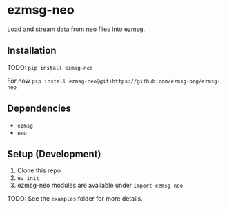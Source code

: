 # ezmsg-neo

Load and stream data from [neo](https://github.com/NeuralEnsemble/python-neo) files into [ezmsg](https://github.com/iscoe/ezmsg).

## Installation

TODO: `pip install ezmsg-neo`

For now `pip install ezmsg-neo@git+https://github.com/ezmsg-org/ezmsg-neo`

## Dependencies
* `ezmsg`
* `neo`

## Setup (Development)

1. Clone this repo
2. `uv init`
3. ezmsg-neo modules are available under `import ezmsg.neo`

TODO: See the `examples` folder for more details.
